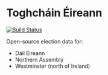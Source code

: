 # Toghcháin Éireann

[![Build Status](https://travis-ci.org/ancamcheachta/toghchain.svg?branch=master)](https://travis-ci.org/ancamcheachta/toghchain)

Open-source election data for:
* Dáil Éireann
* Northern Assembly
* Westminster (north of Ireland)
